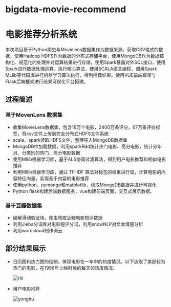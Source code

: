 # bigdata-movie-recommend
# 电影推荐分析系统

本次项目基于Python爬虫与Movielens数据集作为数据来源，获取CSV格式的数据，使用Hadoop HDFS作为数据的分布式存储平台，使用MongoDB作为数据结构化、规范化的处理并对运算结果进行存储，使用Spark暴露对外SQL接口，使用Spark进行数据处理运算，执行核心算法，使用SCALA语言编程，调用Spark MLlib等代码库进行机器学习算法执行，得到推荐结果。使用VUE前端框架与Flask后端框架进行结果可视化平台搭建。

## 过程简述

### 基于MovenLens 数据集

- 收集MovieLens数据集，包含16万个电影，2400万条评分，67万条评价标签，将csv文件上传到完全分布式HDFS文件系统
- scala、spark读取HDFS文件，整理导入MongoDB数据库
- MongoDB中加载数据，利用sparkRdd统计热门电影、高分电影，统计分年月、分类别的热门、高分电影数据
- 使用Mllib机器学习库，基于ALS协同过滤算法，得到用户电影推荐和相似电影推荐
- 利用Mllib机器学习库，通过 TF-IDF 算法对标签的权重进行调，计算电影的内容特征向量，实现基于内容的电影推荐
- 使用python、pymongo和matplotlib，读取MongoDB数据并进行可视化
- Python flask构建后端数据服务，vue构建前端页面，交互式展示数据。

### 基于豆瓣数据集

- 破解滑动验证块，爬虫爬取豆瓣电影短评数据
- 利用Jieba分词库对电影短评分词，利用snowNLP对文本情感分析
- 利用wordcloud制作词云

## 部分结果展示

- 日历图和热力图的绘制，体现电影在一年中的热度情况。以下选取了某部较为热门的电影，在1996年上映时候的每天的热度情况。

  ![rili](https://frozenwhale.oss-cn-beijing.aliyuncs.com/img/rili.png)

- 用户电影推荐

  ![yonghu](https://frozenwhale.oss-cn-beijing.aliyuncs.com/img/yonghu.png)



